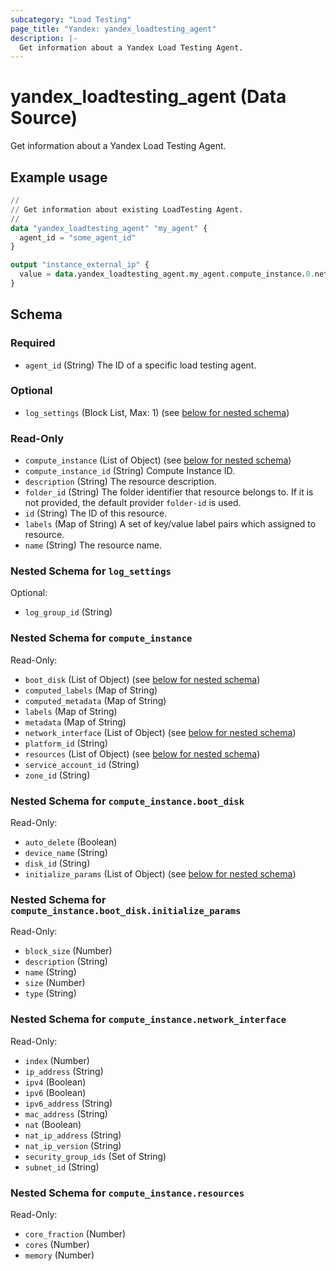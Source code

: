 ```yaml
---
subcategory: "Load Testing"
page_title: "Yandex: yandex_loadtesting_agent"
description: |-
  Get information about a Yandex Load Testing Agent.
---
```


# yandex_loadtesting_agent (Data Source)

Get information about a Yandex Load Testing Agent.

## Example usage

```terraform
//
// Get information about existing LoadTesting Agent.
//
data "yandex_loadtesting_agent" "my_agent" {
  agent_id = "some_agent_id"
}

output "instance_external_ip" {
  value = data.yandex_loadtesting_agent.my_agent.compute_instance.0.network_interface.0.nat_ip_address
}
```

<!-- schema generated by tfplugindocs -->
## Schema

### Required

- `agent_id` (String) The ID of a specific load testing agent.

### Optional

- `log_settings` (Block List, Max: 1) (see [below for nested schema](#nestedblock--log_settings))

### Read-Only

- `compute_instance` (List of Object) (see [below for nested schema](#nestedatt--compute_instance))
- `compute_instance_id` (String) Compute Instance ID.
- `description` (String) The resource description.
- `folder_id` (String) The folder identifier that resource belongs to. If it is not provided, the default provider `folder-id` is used.
- `id` (String) The ID of this resource.
- `labels` (Map of String) A set of key/value label pairs which assigned to resource.
- `name` (String) The resource name.

<a id="nestedblock--log_settings"></a>
### Nested Schema for `log_settings`

Optional:

- `log_group_id` (String)


<a id="nestedatt--compute_instance"></a>
### Nested Schema for `compute_instance`

Read-Only:

- `boot_disk` (List of Object) (see [below for nested schema](#nestedobjatt--compute_instance--boot_disk))
- `computed_labels` (Map of String)
- `computed_metadata` (Map of String)
- `labels` (Map of String)
- `metadata` (Map of String)
- `network_interface` (List of Object) (see [below for nested schema](#nestedobjatt--compute_instance--network_interface))
- `platform_id` (String)
- `resources` (List of Object) (see [below for nested schema](#nestedobjatt--compute_instance--resources))
- `service_account_id` (String)
- `zone_id` (String)

<a id="nestedobjatt--compute_instance--boot_disk"></a>
### Nested Schema for `compute_instance.boot_disk`

Read-Only:

- `auto_delete` (Boolean)
- `device_name` (String)
- `disk_id` (String)
- `initialize_params` (List of Object) (see [below for nested schema](#nestedobjatt--compute_instance--boot_disk--initialize_params))

<a id="nestedobjatt--compute_instance--boot_disk--initialize_params"></a>
### Nested Schema for `compute_instance.boot_disk.initialize_params`

Read-Only:

- `block_size` (Number)
- `description` (String)
- `name` (String)
- `size` (Number)
- `type` (String)



<a id="nestedobjatt--compute_instance--network_interface"></a>
### Nested Schema for `compute_instance.network_interface`

Read-Only:

- `index` (Number)
- `ip_address` (String)
- `ipv4` (Boolean)
- `ipv6` (Boolean)
- `ipv6_address` (String)
- `mac_address` (String)
- `nat` (Boolean)
- `nat_ip_address` (String)
- `nat_ip_version` (String)
- `security_group_ids` (Set of String)
- `subnet_id` (String)


<a id="nestedobjatt--compute_instance--resources"></a>
### Nested Schema for `compute_instance.resources`

Read-Only:

- `core_fraction` (Number)
- `cores` (Number)
- `memory` (Number)
